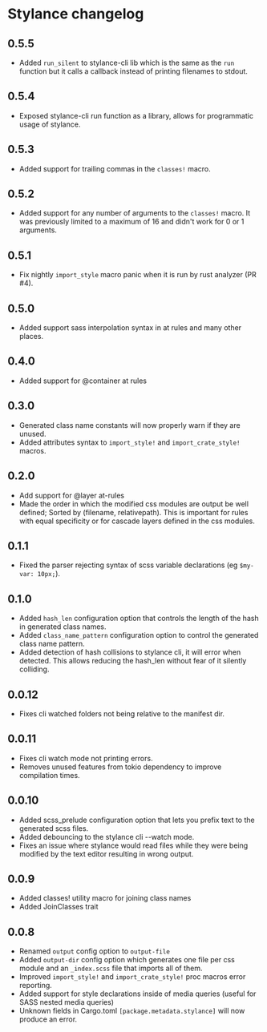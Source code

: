 # Stylance changelog

## 0.5.5

-   Added `run_silent` to stylance-cli lib which is the same as the `run` function but it calls a callback instead of printing filenames to stdout.

## 0.5.4

-   Exposed stylance-cli run function as a library, allows for programmatic usage of stylance.

## 0.5.3

-   Added support for trailing commas in the `classes!` macro.

## 0.5.2

-   Added support for any number of arguments to the `classes!` macro. It was previously limited to a maximum of 16 and didn't work for 0 or 1 arguments.

## 0.5.1

-   Fix nightly `import_style` macro panic when it is run by rust analyzer (PR #4).

## 0.5.0

-   Added support sass interpolation syntax in at rules and many other places.

## 0.4.0

-   Added support for @container at rules

## 0.3.0

-   Generated class name constants will now properly warn if they are unused.
-   Added attributes syntax to `import_style!` and `import_crate_style!` macros.

## 0.2.0

-   Add support for @layer at-rules
-   Made the order in which the modified css modules are output be well defined; Sorted by (filename, relativepath). This is important for rules with equal specificity or for cascade layers defined in the css modules.

## 0.1.1

-   Fixed the parser rejecting syntax of scss variable declarations (eg `$my-var: 10px;`).

## 0.1.0

-   Added `hash_len` configuration option that controls the length of the hash in generated class names.
-   Added `class_name_pattern` configuration option to control the generated class name pattern.
-   Added detection of hash collisions to stylance cli, it will error when detected. This allows reducing the hash_len without fear of it silently colliding.

## 0.0.12

-   Fixes cli watched folders not being relative to the manifest dir.

## 0.0.11

-   Fixes cli watch mode not printing errors.
-   Removes unused features from tokio dependency to improve compilation times.

## 0.0.10

-   Added scss_prelude configuration option that lets you prefix text to the generated scss files.
-   Added debouncing to the stylance cli --watch mode.
-   Fixes an issue where stylance would read files while they were being modified by the text editor resulting in wrong output.

## 0.0.9

-   Added classes! utility macro for joining class names
-   Added JoinClasses trait

## 0.0.8

-   Renamed `output` config option to `output-file`
-   Added `output-dir` config option which generates one file per css module and an `_index.scss` file that imports all of them.
-   Improved `import_style!` and `import_crate_style!` proc macros error reporting.
-   Added support for style declarations inside of media queries (useful for SASS nested media queries)
-   Unknown fields in Cargo.toml `[package.metadata.stylance]` will now produce an error.
